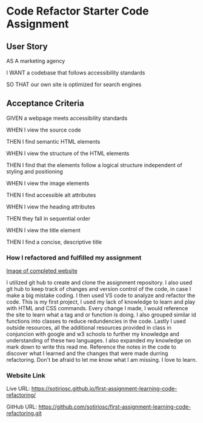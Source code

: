 # **Code Refactor Starter Code Assignment**

## User Story

AS A marketing agency

I WANT a codebase that follows accessibility standards

SO THAT our own site is optimized for search engines

## Acceptance Criteria

GIVEN a webpage meets accessibility standards

WHEN I view the source code

THEN I find semantic HTML elements

WHEN I view the structure of the HTML elements

THEN I find that the elements follow a logical structure independent of styling and positioning

WHEN I view the image elements

THEN I find accessible alt attributes

WHEN I view the heading attributes

THEN they fall in sequential order

WHEN I view the title element

THEN I find a concise, descriptive title


### How I refactored and fulfilled my assignment 

[Image of completed website](/assets/images/01-html-css-git-homework-demo.png)

I utilized git hub to create and clone the assignment repository. I also used git hub to keep track of changes and version control of the code, in case I make a big mistake coding. I then used VS code to analyze and refactor the code. This is my first project, I used my lack of knowledge to learn and play with HTML and CSS commands. Every change I made, I would reference the site to learn what a tag and or function is doing. I also grouped similar id functions into classes to reduce redundencies in the code. Lastly I used outside resources, all the additional resources provided in class in conjuncion with google and w3 schools to further my knowledge and understanding of these two languages. I also expanded my knowledge on mark down to write this read me. Reference the notes in the code to discover what I learned and the changes that were made durring refactoring. Don't be afraid to let me know what I am missing. I love to learn.

### Website Link
Live URL: https://sotiriosc.github.io/first-assignment-learning-code-refactoring/ 

GitHub URL: https://github.com/sotiriosc/first-assignment-learning-code-refactoring.git
